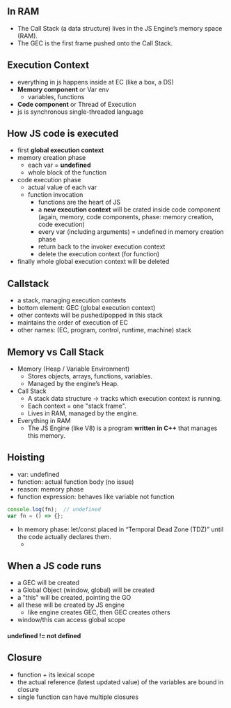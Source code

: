 ## In RAM
- The Call Stack (a data structure) lives in the JS Engine’s memory space (RAM).
- The GEC is the first frame pushed onto the Call Stack.

## Execution Context
- everything in js happens inside at EC (like a box, a DS)
- **Memory component** or Var env
    - variables, functions
- **Code component** or Thread of Execution
- js is synchronous single-threaded language

## How JS code is executed
- first **global execution context**
- memory creation phase
    - each var = **undefined**
    - whole block of the function
- code execution phase
    - actual value of each var
    - function invocation
        - functions are the heart of JS
        - a **new execution context** will be crated inside code component (again, memory, code components, phase: memory creation, code execution)
        - every var (including arguments) = undefined in memory creation phase
        - return back to the invoker execution context
        - delete the execution context (for function)
- finally whole global execution context will be deleted

## Callstack
- a stack, managing execution contexts
- bottom element: GEC (global execution context)
- other contexts will be pushed/popped in this stack
- maintains the order of execution of EC
- other names: (EC, program, control, runtime, machine) stack

## Memory vs Call Stack
- Memory (Heap / Variable Environment)
    - Stores objects, arrays, functions, variables.
    - Managed by the engine’s Heap.
- Call Stack
    - A stack data structure → tracks which execution context is running.
    - Each context = one "stack frame".
    - Lives in RAM, managed by the engine.
- Everything in RAM
    - The JS Engine (like V8) is a program **written in C++** that manages this memory.

## Hoisting
- var: undefined
- function: actual function body (no issue)
- reason: memory phase
- function expression: behaves like variable not function
```js
console.log(fn);  // undefined
var fn = () => {};
```
- In memory phase: let/const placed in “Temporal Dead Zone (TDZ)” until the code actually declares them.
    - <uninitialized>

## When a JS code runs
- a GEC will be created
- a Global Object (window, global) will be created
- a "this" will be created, pointing the GO
- all these will be created by JS engine
    - like engine creates GEC, then GEC creates others
- window/this can access global scope

#### undefined != not defined

## Closure
- function + its lexical scope
- the actual reference (latest updated value) of the variables are bound in closure
- single function can have multiple closures